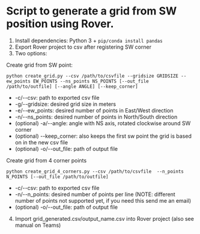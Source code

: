 # Script to generate a grid from SW position using Rover.

1. Install dependencies: Python 3 + ``` pip/conda install pandas ```
2. Export Rover project to csv after registering SW corner
3. Two options:

Create grid from SW point:

```
python create_grid.py --csv /path/to/csvfile --gridsize GRIDSIZE --ew_points EW_POINTS --ns_points NS_POINTS [--out_file /path/to/outfile] [--angle ANGLE] [--keep_corner] 
```

- -c/--csv: path to exported csv file
- -g/--gridsize: desired grid size in meters
- -e/--ew_points: desired number of points in East/West direction
- -n/--ns_points: desired number of points in North/South direction
- (optional) -a/--angle: angle with NS axis, rotated clockwise around SW corner 
- (optional) --keep_corner: also keeps the first sw point the grid is based on in the new csv file
- (optional) -o/--out_file: path of output file


Create grid from 4 corner points

```
python create_grid_4_corners.py --csv /path/to/csvfile  --n_points N_POINTS [--out_file /path/to/outfile]
```

- -c/--csv: path to exported csv file
- -n/--n_points: desired number of points per line (NOTE: different number of points not supported yet, if you need this send me an email)
- (optional) -o/--out_file: path of output file



4. Import grid_generated.csv/output_name.csv into Rover project (also see manual on Teams)
